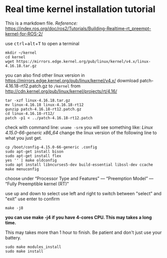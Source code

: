 # Real time kernel installation tutorial

This is a markdown file.
*Reference:* <https://index.ros.org/doc/ros2/Tutorials/Building-Realtime-rt_preempt-kernel-for-ROS-2/>

use <kbd>ctrl</kbd>+<kbd>alt</kbd>+<kbd>T</kbd> to open a terminal

    mkdir ~/kernel
    cd kernel
    wget https://mirrors.edge.kernel.org/pub/linux/kernel/v4.x/linux-4.16.18.tar.gz

you can also find other linux version in <https://mirrors.edge.kernel.org/pub/linux/kernel/v4.x/>
dowmload patch-4.16.18-rt12.patch.gz to `/kernel` from <http://cdn.kernel.org/pub/linux/kernel/projects/rt/4.16/>

    tar -xzf linux-4.16.18.tar.gz 
    mv linux-4.16.18 linux-4.16.18-rt12
    gunzip patch-4.16.18-rt12.patch.gz 
    cd linux-4.16.18-rt12/
    patch -p1 < ../patch-4.16.18-rt12.patch 

check with command line: `uname -srm`
you will see something like: *Linux 4.15.0-66-generic x86_64*
change the linux version of the following line to what you just get.

    cp /boot/config-4.15.0-66-generic .config
    sudo apt-get install bison
    sudo apt-get install flex
    yes '' | make oldconfig
    sudo apt install libncurses5-dev build-essential libssl-dev ccache
    make menuconfig

choose under “Processor Type and Features” — “Preemption Model” — “Fully Preemptible kernel (RT)”

use up and down to select
use left and right to switch between "select" and "exit"
use enter to confirm

    make -j8

**you can use make -j4 if you have 4-cores CPU. This may takes a long time.**

This may takes more than 1 hour to finish. Be patient and don't just use your battery.

    sudo make modules_install
    sudo make install
